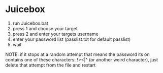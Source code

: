 

# Juicebox
1. run Juicebox.bat
2. press 1 and choose your target
3. press 2 and enter your targets username
4. enter your password list (passlist.txt for default passlist)
5. wait

NOTE: if it stops at a random attempt that means the password its on contains one of these characters: !><|^ (or another weird character), just delete that attempt from the file and restart
